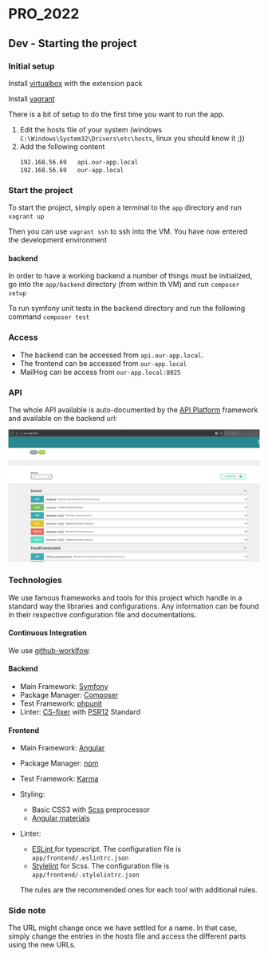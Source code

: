 # PRO_2022

<!-- TODO: A table of contents? -->
## Dev - Starting the project

### Initial setup
Install [virtualbox](https://www.virtualbox.org/wiki/Downloads) with the extension pack

Install [vagrant](https://www.vagrantup.com/downloads)

There is a bit of setup to do the first time you want to run the app.
1. Edit the hosts file of your system (windows `C:\Windows\System32\Drivers\etc\hosts`, linux you should know it ;))
1. Add the following content
   ```
   192.168.56.69   api.our-app.local
   192.168.56.69   our-app.local
   ```

### Start the project
To start the project, simply open a terminal to the `app` directory and run `vagrant up`

Then you can use `vagrant ssh` to ssh into the VM. You have now entered the development environment

#### backend
In order to have a working backend a number of things must be initialized, go into the `app/backend` directory (from within th VM) and run `composer setup`


To run symfony unit tests in the backend directory and run the following command `composer test`

### Access
- The backend can be accessed from `api.our-app.local`. 
- The frontend can be accessed from `our-app.local`
- MailHog can be access from `our-app.local:8025`



### API

The whole API available is auto-documented by the [API Platform](https://api-platform.com/) framework and available on the backend url:

![api](img/api.png)



### Technologies

We use famous frameworks and tools for this project which handle in a standard way the libraries and configurations.
Any information can be found in their respective configuration file and documentations.

#### Continuous Integration

We use [github-worklfow](https://docs.github.com/en/actions/using-workflows).  

#### Backend

* Main Framework: [Symfony](https://symfony.com/)
* Package Manager: [Composer](https://getcomposer.org/)
* Test Framework: [phpunit](https://phpunit.de/)
* Linter: [CS-fixer](https://github.com/FriendsOfPHP/PHP-CS-Fixer) with [PSR12](https://www.php-fig.org/psr/psr-12/) Standard

#### Frontend

* Main Framework: [Angular](https://angular.io/) 

* Package Manager: [npm](https://www.npmjs.com/)

* Test Framework:  [Karma](https://karma-runner.github.io/latest/index.html)

* Styling:

  * Basic CSS3 with [Scss](https://sass-lang.com/guide) preprocessor 
  * [Angular materials](https://material.angular.io/)

* Linter: 

  * [ESLint ](https://eslint.org/)for typescript. The configuration file is `app/frontend/.eslintrc.json`
  * [Stylelint](https://stylelint.io/) for Scss. The configuration file is `app/frontend/.stylelintrc.json`

  The rules are the recommended ones for each tool with additional rules. 





### Side note
The URL might change once we have settled for a name. In that case, simply change the entries in the hosts file and access the different parts using the new URLs.

